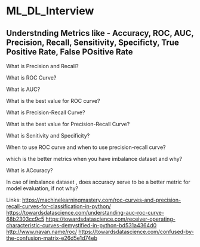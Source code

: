 # ML_DL_Interview

## Understnding Metrics like - Accuracy, ROC, AUC, Precision, Recall, Sensitivity, Specificty, True Positive Rate, False POsitive Rate

What is Precision and Recall?

What is ROC Curve?

What is AUC?

What is the best value for ROC curve?

What is Precision-Recall Curve?

What is the best value for Precision-Recall Curve?

What is Senitivity and Specificity?

When to use ROC curve and when to use precision-recall curve?

which is the better metrics when you have imbalance dataset and why?

What is ACcuracy?

In cae of imbalance dataset , does accuracy serve to be a better metric for model evaluation, if not why?

Links:
https://machinelearningmastery.com/roc-curves-and-precision-recall-curves-for-classification-in-python/
https://towardsdatascience.com/understanding-auc-roc-curve-68b2303cc9c5
https://towardsdatascience.com/receiver-operating-characteristic-curves-demystified-in-python-bd531a4364d0
http://www.navan.name/roc/
https://towardsdatascience.com/confused-by-the-confusion-matrix-e26d5e1d74eb
